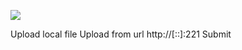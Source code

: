 ![](Maszyny/Linux/Medium/Forge/Pasted%20image%2020210917212051.png)

Upload local file
Upload from url
http://[::]:221
Submit
